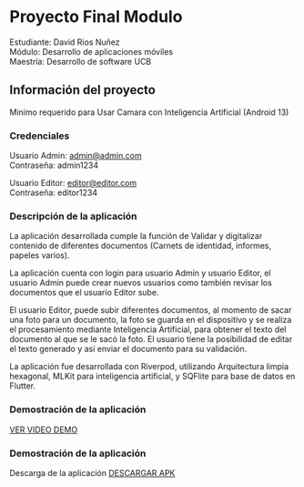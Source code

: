 # Proyecto Final Modulo

Estudiante: David Rios Nuñez  
Módulo: Desarrollo de aplicaciones móviles  
Maestría: Desarrollo de software UCB  

## Información del proyecto

Minimo requerido para Usar Camara con Inteligencia Artificial (Android 13)

### Credenciales

Usuario Admin: admin@admin.com  
Contraseña: admin1234  

Usuario Editor: editor@editor.com  
Contraseña: editor1234  

### Descripción de la aplicación

La aplicación desarrollada cumple la función de Validar y digitalizar contenido de diferentes documentos (Carnets de identidad, informes, papeles varios).  

La aplicación cuenta con login para usuario Admin y usuario Editor, el usuario Admin puede crear nuevos usuarios como también revisar los documentos que el usuario Editor sube.

El usuario Editor, puede subir diferentes documentos, al momento de sacar una foto para un documento, la foto se guarda en el dispositivo y se realiza el procesamiento mediante Inteligencia Artificial, para obtener el texto del documento al que se le sacó la foto. El usuario tiene la posibilidad de editar el texto generado y así enviar el documento para su validación.

La aplicación fue desarrollada con Riverpod, utilizando Arquitectura limpia hexagonal, MLKit para inteligencia artificial, y SQFlite para base de datos en Flutter.

### Demostración de la aplicación  

[VER VIDEO DEMO](https://drive.google.com/file/d/1hOh-180VH2YkWU25rWbBRqj1sNdis-gB/view?usp=share_link)

### Demostración de la aplicación

Descarga de la aplicación [DESCARGAR APK](https://github.com/driosn/TrabajoFinal_Maestria_Flutter/blob/main/proyecto-david-rios.apk)





